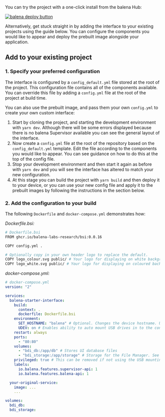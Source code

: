 You can try the project with a one-click install from the balena Hub:

[![balena deploy button](https://balena.io/deploy.svg)](https://hub.balena.io/organizations/bdi/apps/starter-interface)

Alternatively, get stuck straight in by adding the interface to your existing projects using the guide below. You can configure the components you would like to appear and deploy the prebuilt image alongside your application.

## Add to your existing project

### 1. Specify your preferred configuration

The interface is configured by a `config_default.yml` file stored at the root of the project. This configuration file contains all of the components available. You can override this file by adding a `config.yml` file at the root of the project at build time.

You can also use the prebuilt image, and pass them your own `config.yml` to create your own custom interface:

1. Start by cloning the project, and starting the development environment with `yarn dev`. Although there will be some errors displayed because there is no balena Supervisor available you can see the general layout of the interface.
2. Now create a `config.yml` file at the root of the repository based on the `config_default.yml` template. Edit the file according to the components you would like to appear. You can see guidance on how to do this at the top of the config file.
3. Stop your development environment and then start it again as before with `yarn dev` and you will see the interface has altered to match your new configuration.
4. At this stage you can build the project with `yarn build` and then deploy it to your device, or you can use your new config file and apply it to the prebuilt images by following the instructions in the section below.

### 2. Add the configuration to your build

The following `Dockerfile` and `docker-compose.yml` demonstrates how:

_Dockerfile.bsi:_

```bash
# Dockerfile.bsi
FROM ghcr.io/balena-labs-research/bsi:0.0.16

COPY config.yml .

# Optionally copy in your own header logo to replace the default.
COPY logo_colour.svg public/ # Your logo for displaying on white backgrounds
COPY logo_white.svg public/ # Your logo for displaying on coloured background
```

_docker-compose.yml:_

```yml
# docker-compose.yml
version: "2"

services:
  balena-starter-interface:
    build:
      context: .
      dockerfile: Dockerfile.bsi
    environment:
      SET_HOSTNAME: "balena" # Optional. Changes the device hostname. UI will become accesible on `balena.local`.
      UDEV: on # Enables ability to auto mount USB drives in to the container
    restart: always
    ports:
      - "80:80"
    volumes:
      - "bdi_db:/app/db" # Stores UI database files
      - "bdi_storage:/app/storage" # Storage for the File Manager. See docs for more info.
    privileged: true # This can be removed if not using the USB mounting feature
    labels:
      io.balena.features.supervisor-api: 1
      io.balena.features.balena-api: 1

  your-original-service:
    image: ...
    ...

volumes:
  bdi_db:
  bdi_storage:
```
